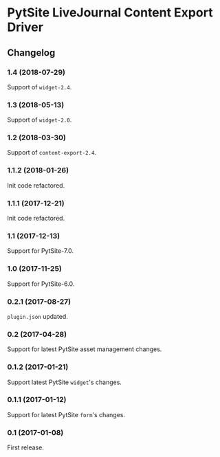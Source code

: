 # PytSite LiveJournal Content Export Driver


## Changelog


### 1.4 (2018-07-29)

Support of `widget-2.4`.


### 1.3 (2018-05-13)

Support of `widget-2.0`.


### 1.2 (2018-03-30)

Support of `content-export-2.4`.


### 1.1.2 (2018-01-26)

Init code refactored.


### 1.1.1 (2017-12-21)

Init code refactored.


### 1.1 (2017-12-13)

Support for PytSite-7.0.


### 1.0 (2017-11-25)

Support for PytSite-6.0.


### 0.2.1 (2017-08-27)

`plugin.json` updated.


### 0.2 (2017-04-28)

Support for latest PytSite asset management changes.


### 0.1.2 (2017-01-21)

Support latest PytSite `widget`'s changes.


### 0.1.1 (2017-01-12)

Support for latest PytSite `form`'s changes.


### 0.1 (2017-01-08)

First release.
